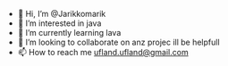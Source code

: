 - 👋 Hi, I’m @Jarikkomarik
- 👀 I’m interested in java
- 🌱 I’m currently learning lava
- 💞️ I’m looking to collaborate on anz projec ill be helpfull
- 📫 How to reach me ufland.ufland@gmail.com

<!---
Jarikkomarik/Jarikkomarik is a ✨ special ✨ repository because its `README.md` (this file) appears on your GitHub profile.
You can click the Preview link to take a look at your changes.
--->
